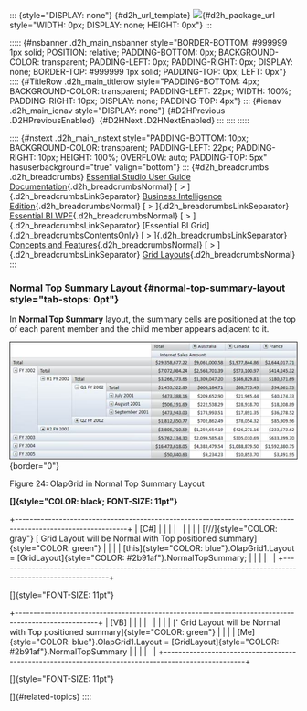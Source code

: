 ::: {style="DISPLAY: none"}
[](ms-xhelp:///?Id=d2h_url_template){#d2h_url_template} ![](!package_url!){#d2h_package_url style="WIDTH: 0px; DISPLAY: none; HEIGHT: 0px"}
:::

::::: {#nsbanner .d2h_main_nsbanner style="BORDER-BOTTOM: #999999 1px solid; POSITION: relative; PADDING-BOTTOM: 0px; BACKGROUND-COLOR: transparent; PADDING-LEFT: 0px; PADDING-RIGHT: 0px; DISPLAY: none; BORDER-TOP: #999999 1px solid; PADDING-TOP: 0px; LEFT: 0px"}
:::: {#TitleRow .d2h_main_titlerow style="PADDING-BOTTOM: 4px; BACKGROUND-COLOR: transparent; PADDING-LEFT: 22px; WIDTH: 100%; PADDING-RIGHT: 10px; DISPLAY: none; PADDING-TOP: 4px"}
::: {#ienav .d2h_main_ienav style="DISPLAY: none"}
[](ms-xhelp:///?Id=40fbf3e9-3392-4bd8-ae6f-6256d2749d78){#D2HPrevious .D2HPreviousEnabled}  [](ms-xhelp:///?Id=b3b0b226-caa8-4f0d-b8b3-80d37a4beb11){#D2HNext .D2HNextEnabled}
:::
::::
:::::

:::: {#nstext .d2h_main_nstext style="PADDING-BOTTOM: 10px; BACKGROUND-COLOR: transparent; PADDING-LEFT: 22px; PADDING-RIGHT: 10px; HEIGHT: 100%; OVERFLOW: auto; PADDING-TOP: 5px" hasuserbackground="true" valign="bottom"}
::: {#d2h_breadcrumbs .d2h_breadcrumbs}
[Essential Studio User Guide Documentation](ms-xhelp:///?Id=12457748-09e3-4d74-a240-8e049cedf030){.d2h_breadcrumbsNormal} [ \> ]{.d2h_breadcrumbsLinkSeparator} [Business Intelligence Edition](ms-xhelp:///?Id=fdf33dd8-62b2-47b9-ad7b-fc50e590bca5){.d2h_breadcrumbsNormal} [ \> ]{.d2h_breadcrumbsLinkSeparator} [Essential BI WPF](ms-xhelp:///?Id=41e3d586-d922-4a01-8272-679fe4ae7343){.d2h_breadcrumbsNormal} [ \> ]{.d2h_breadcrumbsLinkSeparator} [Essential BI Grid]{.d2h_breadcrumbsContentsOnly} [ \> ]{.d2h_breadcrumbsLinkSeparator} [Concepts and Features](ms-xhelp:///?Id=ea758680-939d-4d65-8abe-8c3be198af29){.d2h_breadcrumbsNormal} [ \> ]{.d2h_breadcrumbsLinkSeparator} [Grid Layouts](ms-xhelp:///?Id=800d1402-5911-4002-ad2f-88f57bb560ee){.d2h_breadcrumbsNormal}
:::

### Normal Top Summary Layout {#normal-top-summary-layout style="tab-stops: 0pt"}

In **Normal Top Summary** layout, the summary cells are positioned at the top of each parent member and the child member appears adjacent to it.

![Description: Grid Normal Top](ImagesExt/image44_28.jpg){border="0"}

Figure 24: OlapGrid in Normal Top Summary Layout

**[]{style="COLOR: black; FONT-SIZE: 11pt"}**  

+------------------------------------------------------------------------------------------------------------+
| \[C#\]                                                                                                     |
|                                                                                                            |
|                                                                                                            |
|                                                                                                            |
| [///]{style="COLOR: gray"} [ Grid Layout will be Normal with Top positioned summary]{style="COLOR: green"} |
|                                                                                                            |
| [this]{style="COLOR: blue"}.OlapGrid1.Layout = [GridLayout]{style="COLOR: #2b91af"}.NormalTopSummary;      |
|                                                                                                            |
|                                                                                                            |
+------------------------------------------------------------------------------------------------------------+

[]{style="FONT-SIZE: 11pt"} 

+----------------------------------------------------------------------------------------------------+
| \[VB\]                                                                                             |
|                                                                                                    |
|                                                                                                    |
|                                                                                                    |
| [\' Grid Layout will be Normal with Top positioned summary]{style="COLOR: green"}                  |
|                                                                                                    |
| [Me]{style="COLOR: blue"}.OlapGrid1.Layout = [GridLayout]{style="COLOR: #2b91af"}.NormalTopSummary |
|                                                                                                    |
|                                                                                                    |
+----------------------------------------------------------------------------------------------------+

[]{style="FONT-SIZE: 11pt"} 

[]{#related-topics}
::::
